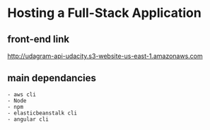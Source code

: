 # Hosting a Full-Stack Application

## front-end link 
http://udagram-api-udacity.s3-website-us-east-1.amazonaws.com


## main dependancies 
    - aws cli
    - Node
    - npm
    - elasticbeanstalk cli
    - angular cli